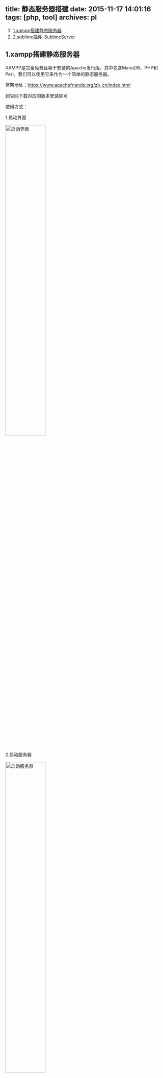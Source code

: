 title: 静态服务器搭建
date: 2015-11-17 14:01:16
tags: [php, tool]
archives: pl
---
<style>
	img{
		width: 50%;
	}
</style>

1. [1.xampp搭建静态服务器](#1-xampp搭建静态服务器)
2. [2.sublime插件-SublimeServer](#2-SublimeServer)


## 1.xampp搭建静态服务器
XAMPP是完全免费且易于安装的Apache发行版，其中包含MariaDB、PHP和Perl。我们可以使用它来作为一个简单的静态服务器。

官网地址：https://www.apachefriends.org/zh_cn/index.html

到官网下载对应的版本安装即可

使用方式：

1.启动界面

<img src="/img/xampp/xampp01.png" alt="启动界面">

<!-- more -->

2.启动服务器

<img src="/img/xampp/xampp02.png" alt="启动服务器">

3.启动状态

<img src="/img/xampp/xampp03.png" alt="已启动服务器">

4.静态文件目录

<img src="/img/xampp/xampp04.png" alt="静态文件目录">

<img src="/img/xampp/xampp05.png" alt="静态文件目录">

将我们写好的静态页面放到htdocs文件夹下就可以通过如下的方式打开我们的页面

格式：

http://localhost/ + 静态文件路径(路径以htdocs为根目录，如htdocs下有一个jikexueyuan.html文件，那么可以通过http://localhost/jikexueyuan.html访问)
http://localhost/applications.html

如果上述方式无法打开，可通过ip访问

mac: 在命令行输入 ifconfig
window: 在命令行输入 ipconfig

<img src="/img/xampp/xampp06.png" alt="ip">

http://你的ip地址/ + 静态文件路径
http:192.168.1.103/jike/jikexueyuan.html

## 2.SublimeServer

----[官网地址](http://learningcn.com/SublimeServer/)

* package control安装
* 手动安装，将SublimeServer文件下到sublime package文件夹即可

如何使用：

* 安装插件
* Tools->SublimeServer->Start SublimeServer
* http://localhost:8080/+文件路径(在sublime folder中打开的项目，8080为默认端口，如有改动则更改为相应的端口)

补充说明：

Hbuilder、webstorm自带有服务器设置